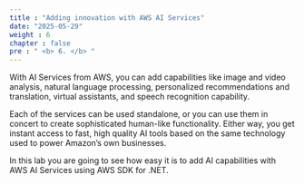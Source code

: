 ```yaml
---
title : "Adding innovation with AWS AI Services"
date: "2025-05-29" 
weight : 6
chapter : false
pre : " <b> 6. </b> "
---
```


With AI Services from AWS, you can add capabilities like image and video analysis, natural language processing, personalized recommendations and translation, virtual assistants, and speech recognition capability.

Each of the services can be used standalone, or you can use them in concert to create sophisticated human-like functionality. Either way, you get instant access to fast, high quality AI tools based on the same technology used to power Amazon’s own businesses.

In this lab you are going to see how easy it is to add AI capabilities with AWS AI Services using AWS SDK for .NET.

<!-- ### Content:

7.1. [Find insights in text using Amazon Comprehend](7.1-Find-insights/)\
7.2. [Localize content using Amazon Translate](7.2-Localize-content/) -->
